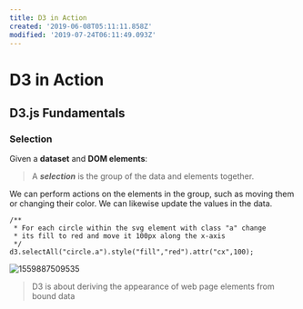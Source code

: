 ```yaml
---
title: D3 in Action
created: '2019-06-08T05:11:11.858Z'
modified: '2019-07-24T06:11:49.093Z'
---
```


# D3 in Action

## D3.js Fundamentals

### Selection

Given a **dataset** and **DOM elements**:

> A **_selection_** is the group of the data and elements together.

We can perform actions on the elements in the group, such as moving them or changing their color. We can likewise update the values in the data.

```{{javascript}}
/**
 * For each circle within the svg element with class "a" change
 * its fill to red and move it 100px along the x-axis
 */
d3.selectAll("circle.a").style("fill","red").attr("cx",100);
```

![1559887509535](/home/bitwhys/.config/Typora/typora-user-images/1559887509535.png)

> D3 is about deriving the appearance of web page elements from bound data

